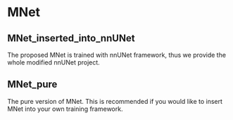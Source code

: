 # MNet
## MNet_inserted_into_nnUNet
The proposed MNet is trained with nnUNet framework, thus we provide the whole modified nnUNet project.

## MNet_pure
The pure version of MNet. This is recommended if you would like to insert MNet into your own training framework.
